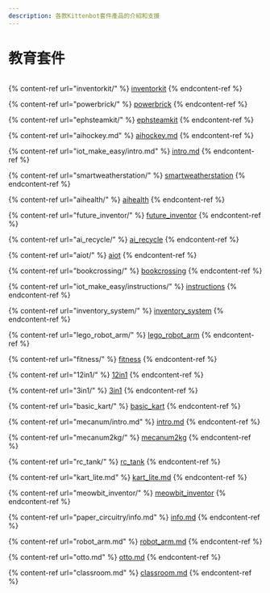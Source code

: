 ```yaml
---
description: 各款Kittenbot套件產品的介紹和支援
---
```


# 教育套件

<figure><img src="../.gitbook/assets/kits.png" alt=""><figcaption></figcaption></figure>

{% content-ref url="inventorkit/" %}
[inventorkit](inventorkit/)
{% endcontent-ref %}

{% content-ref url="powerbrick/" %}
[powerbrick](powerbrick/)
{% endcontent-ref %}

{% content-ref url="ephsteamkit/" %}
[ephsteamkit](ephsteamkit/)
{% endcontent-ref %}

{% content-ref url="aihockey.md" %}
[aihockey.md](aihockey.md)
{% endcontent-ref %}

{% content-ref url="iot_make_easy/intro.md" %}
[intro.md](iot_make_easy/intro.md)
{% endcontent-ref %}

{% content-ref url="smartweatherstation/" %}
[smartweatherstation](smartweatherstation/)
{% endcontent-ref %}

{% content-ref url="aihealth/" %}
[aihealth](aihealth/)
{% endcontent-ref %}

{% content-ref url="future_inventor/" %}
[future\_inventor](future_inventor/)
{% endcontent-ref %}

{% content-ref url="ai_recycle/" %}
[ai\_recycle](ai_recycle/)
{% endcontent-ref %}

{% content-ref url="aiot/" %}
[aiot](aiot/)
{% endcontent-ref %}

{% content-ref url="bookcrossing/" %}
[bookcrossing](bookcrossing/)
{% endcontent-ref %}

{% content-ref url="iot_make_easy/instructions/" %}
[instructions](iot_make_easy/instructions/)
{% endcontent-ref %}

{% content-ref url="inventory_system/" %}
[inventory\_system](inventory_system/)
{% endcontent-ref %}

{% content-ref url="lego_robot_arm/" %}
[lego\_robot\_arm](lego_robot_arm/)
{% endcontent-ref %}

{% content-ref url="fitness/" %}
[fitness](fitness/)
{% endcontent-ref %}

{% content-ref url="12in1/" %}
[12in1](12in1/)
{% endcontent-ref %}

{% content-ref url="3in1/" %}
[3in1](3in1/)
{% endcontent-ref %}

{% content-ref url="basic_kart/" %}
[basic\_kart](basic_kart/)
{% endcontent-ref %}

{% content-ref url="mecanum/intro.md" %}
[intro.md](mecanum/intro.md)
{% endcontent-ref %}

{% content-ref url="mecanum2kg/" %}
[mecanum2kg](mecanum2kg/)
{% endcontent-ref %}

{% content-ref url="rc_tank/" %}
[rc\_tank](rc_tank/)
{% endcontent-ref %}

{% content-ref url="kart_lite.md" %}
[kart\_lite.md](kart_lite.md)
{% endcontent-ref %}

{% content-ref url="meowbit_inventor/" %}
[meowbit\_inventor](meowbit_inventor/)
{% endcontent-ref %}

{% content-ref url="paper_circuitry/info.md" %}
[info.md](paper_circuitry/info.md)
{% endcontent-ref %}

{% content-ref url="robot_arm.md" %}
[robot\_arm.md](robot_arm.md)
{% endcontent-ref %}

{% content-ref url="otto.md" %}
[otto.md](otto.md)
{% endcontent-ref %}

{% content-ref url="classroom.md" %}
[classroom.md](classroom.md)
{% endcontent-ref %}
